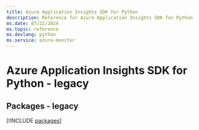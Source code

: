 ```yaml
---
title: Azure Application Insights SDK for Python
description: Reference for Azure Application Insights SDK for Python
ms.date: 07/22/2024
ms.topic: reference
ms.devlang: python
ms.service: azure-monitor
---
```

# Azure Application Insights SDK for Python - legacy
## Packages - legacy
[!INCLUDE [packages](application-insights-index.md)]